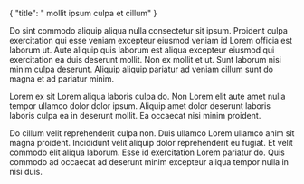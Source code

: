 {
  "title": " mollit ipsum culpa et cillum"
}

Do sint commodo aliquip aliqua nulla consectetur sit ipsum. Proident culpa exercitation qui esse veniam excepteur eiusmod veniam id Lorem officia est laborum ut. Aute aliquip quis laborum est aliqua excepteur eiusmod qui exercitation ea duis deserunt mollit. Non ex mollit et ut. Sunt laborum nisi minim culpa deserunt. Aliquip aliquip pariatur ad veniam cillum sunt do magna et ad pariatur minim.

Lorem ex sit Lorem aliqua laboris culpa do. Non Lorem elit aute amet nulla tempor ullamco dolor dolor ipsum. Aliquip amet dolor deserunt laboris laboris culpa ea in deserunt mollit. Ea occaecat nisi minim proident.

Do cillum velit reprehenderit culpa non. Duis ullamco Lorem ullamco anim sit magna proident. Incididunt velit aliquip dolor reprehenderit eu fugiat. Et velit commodo elit aliqua laborum. Esse id exercitation Lorem pariatur do. Quis commodo ad occaecat ad deserunt minim excepteur aliqua tempor nulla in nisi duis.